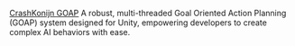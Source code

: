 [CrashKonijn GOAP](https://github.com/crashkonijn/GOAP) A robust, multi-threaded Goal Oriented Action Planning (GOAP) system designed for Unity, empowering developers to create complex AI behaviors with ease.
